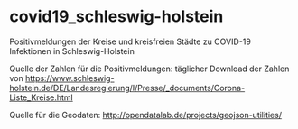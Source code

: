# covid19_schleswig-holstein
Positivmeldungen der Kreise und kreisfreien Städte zu COVID-19 Infektionen in Schleswig-Holstein

Quelle der Zahlen für die Positivmeldungen: täglicher Download der Zahlen von https://www.schleswig-holstein.de/DE/Landesregierung/I/Presse/_documents/Corona-Liste_Kreise.html

Quelle für die Geodaten: http://opendatalab.de/projects/geojson-utilities/
